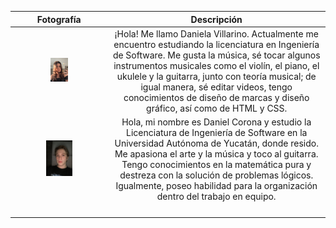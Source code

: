 | Fotografía | Descripción | 
|:----------:|:-----------:|
|<img src="img/IMG_0050.jpeg" width="20%"/> |¡Hola! Me llamo Daniela Villarino. Actualmente me encuentro estudiando la licenciatura en Ingeniería de Software. Me gusta la música, sé tocar algunos instrumentos musicales como el violín, el piano, el ukulele y la guitarra, junto con teoría musical; de igual manera, sé editar videos, tengo conocimientos de diseño de marcas y diseño gráfico, así como de HTML y CSS.|
| <img src="img/fotodaniel.jpeg" width="30%" />          |   Hola, mi nombre es Daniel Corona y estudio la Licenciatura de Ingeniería de Software en la Universidad Autónoma de Yucatán, donde resido. Me apasiona el arte y la música y toco al guitarra. Tengo conocimientos en la matemática pura y destreza con la solución de problemas lógicos. Igualmente, poseo habilidad para la organización dentro del trabajo en equipo.    |
|            |             |
|            |             |
|            |             |
|            |             |

